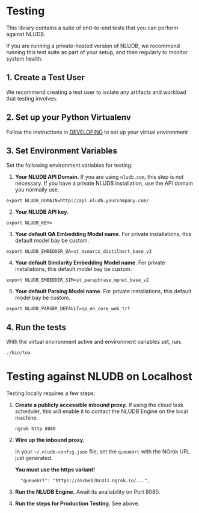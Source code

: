 # Testing

This library contains a suite of end-to-end tests that you can perform against NLUDB.

If you are running a private-hosted version of NLUDB, we recommend running this test suite as part of your setup, and then regularly to monitor system health.

## 1. Create a Test User

We recommend creating a test user to isolate any artifacts and workload that testing involves.

## 2. Set up your Python Virtualenv

Follow the instructions in [DEVELOPING](DEVELOPING.md) to set up your virtual environment

## 3. Set Environment Variables

Set the following environment variables for testing:

1. **Your NLUDB API Domain**. If you are using `nludb.com`, this step is not necessary. If you have a private NLUDB installation, use the API domain you normally use.

```
export NLUDB_DOMAIN=http://api.nludb.yourcompany.com/
```

2. **Your NLUDB API key**.

```
export NLUDB_KEY=
```

3. **Your default QA Embedding Model name**. For private installations, this default model bay be custom. 

```
export NLUDB_EMBEDDER_QA=st_msmarco_distilbert_base_v3
```

4. **Your default Similarity Embedding Model name**. For private installations, this default model bay be custom. 

```
export NLUDB_EMBEDDER_SIM=st_paraphrase_mpnet_base_v2
```

5. **Your default Parsing Model name**. For private installations, this default model bay be custom. 

```
export NLUDB_PARSER_DEFAULT=sp_en_core_web_trf
```

## 4. Run the tests

With the virtual environment active and environment variables set, run:

```
./bin/tox
```


# Testing against NLUDB on Localhost

Testing locally requires a few steps:

1. **Create a publicly accessible inbound proxy.** If using the cloud task scheduler, this will enable it to contact the NLUDB Engine on the local machine.

    ```
    ngrok http 8080
    ```

2. **Wire up the inbound proxy.** 

    In your `~/.nludb-config.json` file, set the `queueUrl` with the NGrok URL just generated.

    **You must use the https variant!**

    ```
      "queueUrl": "https://a5c6eb28c411.ngrok.io/...",
    ```

3. **Run the NLUDB Engine.** Await its availability on Port 8080.

4. **Run the steps for Production Testing**. See above.
